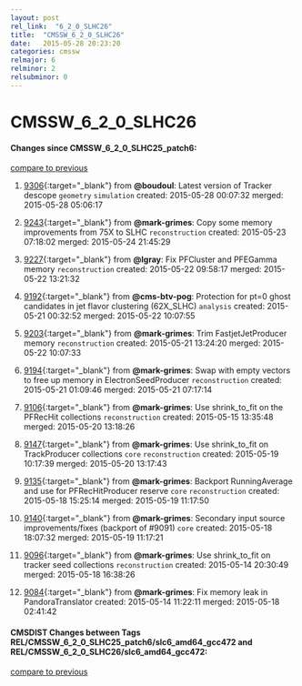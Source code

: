 ```yaml
---
layout: post
rel_link:  "6_2_0_SLHC26"
title:  "CMSSW_6_2_0_SLHC26"
date:   2015-05-28 20:23:20
categories: cmssw
relmajor: 6
relminor: 2
relsubminor: 0
---
```


# CMSSW_6_2_0_SLHC26
#### Changes since CMSSW_6_2_0_SLHC25_patch6:

[compare to previous](https://github.com/cms-sw/cmssw/compare/CMSSW_6_2_0_SLHC25_patch6...CMSSW_6_2_0_SLHC26)



1. [9306](http://github.com/cms-sw/cmssw/pull/9306){:target="_blank"}  from **@boudoul**: Latest version of Tracker descope `geometry`  `simulation`  created: 2015-05-28 00:07:32 merged: 2015-05-28 05:06:17

2. [9243](http://github.com/cms-sw/cmssw/pull/9243){:target="_blank"}  from **@mark-grimes**: Copy some memory improvements from 75X to SLHC `reconstruction`  created: 2015-05-23 07:18:02 merged: 2015-05-24 21:45:29

3. [9227](http://github.com/cms-sw/cmssw/pull/9227){:target="_blank"}  from **@lgray**: Fix PFCluster and PFEGamma memory `reconstruction`  created: 2015-05-22 09:58:17 merged: 2015-05-22 13:21:32

4. [9192](http://github.com/cms-sw/cmssw/pull/9192){:target="_blank"}  from **@cms-btv-pog**: Protection for pt=0 ghost candidates in jet flavor clustering (62X_SLHC) `analysis`  created: 2015-05-21 00:32:52 merged: 2015-05-22 10:07:55

5. [9203](http://github.com/cms-sw/cmssw/pull/9203){:target="_blank"}  from **@mark-grimes**: Trim FastjetJetProducer memory `reconstruction`  created: 2015-05-21 13:24:20 merged: 2015-05-22 10:07:33

6. [9194](http://github.com/cms-sw/cmssw/pull/9194){:target="_blank"}  from **@mark-grimes**: Swap with empty vectors to free up memory in ElectronSeedProducer `reconstruction`  created: 2015-05-21 01:09:46 merged: 2015-05-21 07:17:14

7. [9106](http://github.com/cms-sw/cmssw/pull/9106){:target="_blank"}  from **@mark-grimes**: Use shrink_to_fit on the PFRecHit collections `reconstruction`  created: 2015-05-15 13:35:48 merged: 2015-05-20 13:18:26

8. [9147](http://github.com/cms-sw/cmssw/pull/9147){:target="_blank"}  from **@mark-grimes**: Use shrink_to_fit on TrackProducer collections `core`  `reconstruction`  created: 2015-05-19 10:17:39 merged: 2015-05-20 13:17:43

9. [9135](http://github.com/cms-sw/cmssw/pull/9135){:target="_blank"}  from **@mark-grimes**: Backport RunningAverage and use for PFRecHitProducer reserve `core`  `reconstruction`  created: 2015-05-18 15:25:14 merged: 2015-05-19 11:17:50

10. [9140](http://github.com/cms-sw/cmssw/pull/9140){:target="_blank"}  from **@mark-grimes**: Secondary input source improvements/fixes (backport of #9091) `core`  created: 2015-05-18 18:07:32 merged: 2015-05-19 11:17:21

11. [9096](http://github.com/cms-sw/cmssw/pull/9096){:target="_blank"}  from **@mark-grimes**: Use shrink_to_fit on tracker seed collections `reconstruction`  created: 2015-05-14 20:30:49 merged: 2015-05-18 16:38:26

12. [9084](http://github.com/cms-sw/cmssw/pull/9084){:target="_blank"}  from **@mark-grimes**: Fix memory leak in PandoraTranslator created: 2015-05-14 11:22:11 merged: 2015-05-18 02:41:42

#### CMSDIST Changes between Tags REL/CMSSW_6_2_0_SLHC25_patch6/slc6_amd64_gcc472 and REL/CMSSW_6_2_0_SLHC26/slc6_amd64_gcc472:

[compare to previous](https://github.com/cms-sw/cmsdist/compare/REL/CMSSW_6_2_0_SLHC25_patch6/slc6_amd64_gcc472...REL/CMSSW_6_2_0_SLHC26/slc6_amd64_gcc472)


